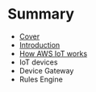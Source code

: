 # Summary

* [Cover](README.md)
* [Introduction](documentation/Introduction.md)
* [How AWS IoT works](how_aws_iot_works.md)
* IoT devices
* Device Gateway
* Rules Engine

